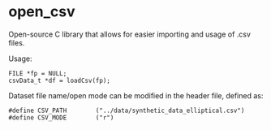 # open_csv
Open-source C library that allows for easier importing and usage of .csv files.

Usage:

```
FILE *fp = NULL;
csvData_t *df = loadCsv(fp);
```

Dataset file name/open mode can be modified in the header file, defined as:

```
#define CSV_PATH        ("../data/synthetic_data_elliptical.csv")
#define CSV_MODE        ("r")
```
